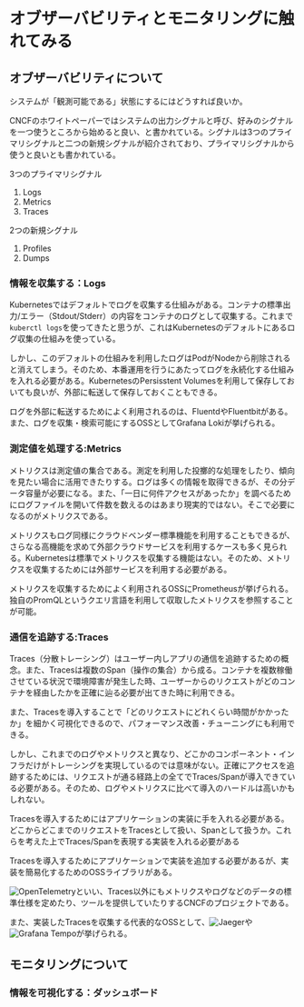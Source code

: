 # オブザーバビリティとモニタリングに触れてみる

## オブザーバビリティについて

システムが「観測可能である」状態にするにはどうすれば良いか。

CNCFのホワイトペーパーではシステムの出力シグナルと呼び、好みのシグナルを一つ使うところから始めると良い、と書かれている。シグナルは3つのプライマリシグナルと二つの新規シグナルが紹介されており、プライマリシグナルから使うと良いとも書かれている。

3つのプライマリシグナル

1. Logs
2. Metrics
3. Traces

2つの新規シグナル

1. Profiles
2. Dumps

### 情報を収集する：Logs

Kubernetesではデフォルトでログを収集する仕組みがある。コンテナの標準出力/エラー（Stdout/Stderr）の内容をコンテナのログとして収集する。これまで`kuberctl logs`を使ってきたと思うが、これはKubernetesのデフォルトにあるログ収集の仕組みを使っている。

しかし、このデフォルトの仕組みを利用したログはPodがNodeから削除されると消えてしまう。そのため、本番運用を行うにあたってログを永続化する仕組みを入れる必要がある。KubernetesのPersisstent Volumesを利用して保存しておいても良いが、外部に転送して保存しておくこともできる。

ログを外部に転送するためによく利用されるのは、FluentdやFluentbitがある。また、ログを収集・検索可能にするOSSとしてGrafana Lokiが挙げられる。

### 測定値を処理する:Metrics

メトリクスは測定値の集合である。測定を利用した投擲的な処理をしたり、傾向を見たい場合に活用できたりする。ログは多くの情報を取得できるが、その分データ容量が必要になる。また、「一日に何件アクセスがあったか」を調べるためにログファイルを開いて件数を数えるのはあまり現実的ではない。そこで必要になるのがメトリクスである。

メトリクスもログ同様にクラウドベンダー標準機能を利用することもできるが、さらなる高機能を求めて外部クラウドサービスを利用するケースも多く見られる。Kubernetesは標準でメトリクスを収集する機能はない。そのため、メトリクスを収集するためには外部サービスを利用する必要がある。

メトリクスを収集するためによく利用されるOSSにPrometheusが挙げられる。独自のPromQLというクエリ言語を利用して収取したメトリクスを参照することが可能。

### 通信を追跡する:Traces

 Traces（分散トレーシング）はユーザー内しアプリの通信を追跡するための概念。また、Tracesは複数のSpan（操作の集合）から成る。コンテナを複数稼働させている状況で環境障害が発生した時、ユーザーからのリクエストがどのコンテナを経由したかを正確に辿る必要が出てきた時に利用できる。

 また、Tracesを導入することで「どのリクエストにどれくらい時間がかかったか」を細かく可視化できるので、パフォーマンス改善・チューニングにも利用できる。

しかし、これまでのログやメトリクスと異なり、どこかのコンポーネント・インフラだけがトレーシングを実現しているのでは意味がない。正確にアクセスを追跡するためには、リクエストが通る経路上の全てでTraces/Spanが導入できている必要がある。そのため、ログやメトリクスに比べて導入のハードルは高いかもしれない。

Tracesを導入するためにはアプリケーションの実装に手を入れる必要がある。どこからどこまでのリクエストをTracesとして扱い、Spanとして扱うか。これらを考えた上でTraces/Spanを表現する実装を入れる必要がある

Tracesを導入するためにアプリケーションで実装を追加する必要があるが、実装を簡易化するためのOSSライブラリがある。

![OpenTelemetry](https://opentelemetry.io/)といい、Traces以外にもメトリクスやログなどのデータの標準仕様を定めたり、ツールを提供していたりするCNCFのプロジェクトである。

また、実装したTracesを収集する代表的なOSSとして、![Jaeger](https://www.jaegertracing.io/)や![Grafana Tempo](https://grafana.com/oss/tempo/)が挙げられる。

## モニタリングについて

### 情報を可視化する：ダッシュボード

